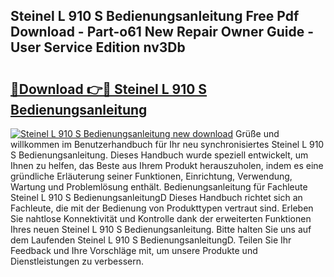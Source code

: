## Steinel L 910 S Bedienungsanleitung Free Pdf Download - Part-o61 New Repair Owner Guide - User Service Edition nv3Db

# <h2><a href="http://df1uix.blite.top/?on=Steinel+L+910+S+Bedienungsanleitung">🔗Download 👉🔴 Steinel L 910 S Bedienungsanleitung</a></h2>

[![Steinel L 910 S Bedienungsanleitung new download](https://i.imgur.com/lujVjoI.png)](http://df1uix.blite.top/?on=Steinel+L+910+S+Bedienungsanleitung)
Grüße und willkommen im Benutzerhandbuch für Ihr neu synchronisiertes Steinel L 910 S Bedienungsanleitung. Dieses Handbuch wurde speziell entwickelt, um Ihnen zu helfen, das Beste aus Ihrem Produkt herauszuholen, indem es eine gründliche Erläuterung seiner Funktionen, Einrichtung, Verwendung, Wartung und Problemlösung enthält. Bedienungsanleitung für Fachleute Steinel L 910 S BedienungsanleitungD Dieses Handbuch richtet sich an Fachleute, die mit der Bedienung von Produkttypen vertraut sind. Erleben Sie nahtlose Konnektivität und Kontrolle dank der erweiterten Funktionen Ihres neuen Steinel L 910 S Bedienungsanleitung. Bitte halten Sie uns auf dem Laufenden Steinel L 910 S BedienungsanleitungD. Teilen Sie Ihr Feedback und Ihre Vorschläge mit, um unsere Produkte und Dienstleistungen zu verbessern.
